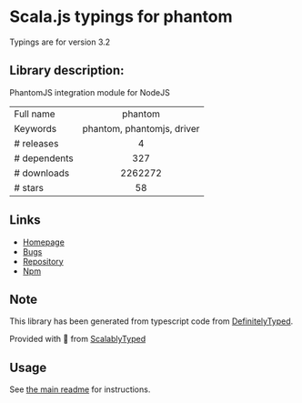 
# Scala.js typings for phantom

Typings are for version 3.2

## Library description:
PhantomJS integration module for NodeJS

|                    |                 |
| ------------------ | :-------------: |
| Full name          | phantom |
| Keywords           | phantom, phantomjs, driver |
| # releases         | 4 |
| # dependents       | 327 |
| # downloads        | 2262272 |
| # stars            | 58 |

## Links
- [Homepage](https://github.com/amir20/phantomjs-node)
- [Bugs](https://github.com/amir20/phantomjs-node/issues)
- [Repository](https://github.com/amir20/phantomjs-node)
- [Npm](https://www.npmjs.com/package/phantom)
    


## Note
This library has been generated from typescript code from [DefinitelyTyped](https://definitelytyped.org).

Provided with :purple_heart: from [ScalablyTyped](https://github.com/oyvindberg/ScalablyTyped)

## Usage
See [the main readme](../../readme.md) for instructions.


